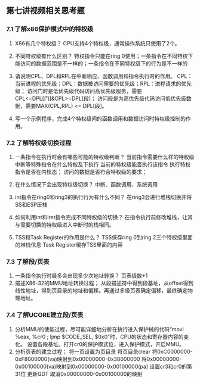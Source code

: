 ## 第七讲视频相关思考题

### 7.1 了解x86保护模式中的特权级

1. X86有几个特权级？
CPU支持4个特权级，通常操作系统只使用了2个。
2. 不同特权级有什么区别？
特权指令只能在ring 0使用；一条指令在不同特权下能访问的数据范围是不一样的；一条指令在不同特权级下的行为是不一样的

3. 请说明CPL、DPL和RPL在中断响应、函数调用和指令执行时的作用。
CPL：当前进程的优先级；DPL：数据被访问需要的优先级；RPL：进程请求的优先级；
访问门时是低优先级代码访问高优先级服务，需要CPL<=DPL[门]&CPL>=DPL[段]；
访问段是为高优先级代码访问低优先级数据，需要MAX(CPL,RPL) <= DPL[段]。

4. 写一个示例程序，完成4个特权级间的函数调用和数据访问时特权级控制的作用。

### 7.2 了解特权级切换过程

1. 一条指令在执行时会有哪些可能的特权级判断？
当前指令需要什么样的特权级
中断等特殊指令在什么特权及下执行
当前的特权级能否执行该指令
执行特权指令是否在内核态；
访问的数据是否符合特权级的要求；
2. 在什么情况下会出现特权级切换？
中断、函数调用、系统调用
3. int指令在ring0和ring3的执行行为有什么不同？
在ring3会进行堆栈切换并将SS和ESP压栈

4. 如何利用int和iret指令完成不同特权级的切换？
在指令执行前修改堆栈，让其与需要切换的特权级进入中断时的栈相同。

5. TSS和Task Register的作用是什么？
TSS保存ring 0到ring 2三个特权级里面的堆栈信息
Task Register缓存TSS里面的内容

### 7.3 了解段/页表

1. 一条指令执行时最多会出现多少次地址转换？
页表级数+1
2. 描述X86-32的MMU地址转换过程；
从段描述符中得到段基址，从offset得到线性地址，得到页目录的地址和偏移。再通过多级页表确定偏移，最终确定物理地址。
### 7.4 了解UCORE建立段/页表

1. 分析MMU的使能过程，尽可能详细地分析在执行进入保护械的代码“movl %eax, %cr0 ; ljmp $CODE_SEL, $0x0”时，CPU的状态和寄存器内容的变化。
设置各段基址。打开cr0的保护模式位，进入保护模式，开启MMU。
2. 分析页表的建立过程；
将一页设置为页目录
将页目录clear
将0xC0000000-0xF8000000(va)映射到0x00000000-0x38000000
将0x00000000-0x00100000(va)映射到0x00000000-0x00100000(pa)
设置cr3和cr0的第31位
更新GDT
取消0x00000000-0x00100000的映射